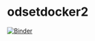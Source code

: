 # odsetdocker2


[![Binder](https://mybinder.org/badge_logo.svg)](https://mybinder.org/v2/gh/stevetsa/odsetdocker2.git/HEAD)

